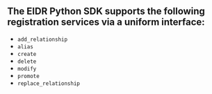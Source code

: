 The **EIDR Python SDK** supports the following **registration services** via a uniform interface:
---

- `add_relationship`
- `alias`
- `create`
- `delete`
- `modify`
- `promote`
- `replace_relationship`
